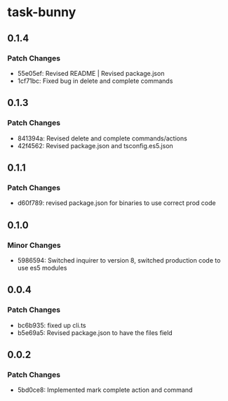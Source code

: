 # task-bunny

## 0.1.4

### Patch Changes

- 55e05ef: Revised README | Revised package.json
- 1cf71bc: Fixed bug in delete and complete commands

## 0.1.3

### Patch Changes

- 841394a: Revised delete and complete commands/actions
- 42f4562: Revised package.json and tsconfig.es5.json

## 0.1.1

### Patch Changes

- d60f789: revised package.json for binaries to use correct prod code

## 0.1.0

### Minor Changes

- 5986594: Switched inquirer to version 8, switched production code to use es5 modules

## 0.0.4

### Patch Changes

- bc6b935: fixed up cli.ts
- b5e69a5: Revised package.json to have the files field

## 0.0.2

### Patch Changes

- 5bd0ce8: Implemented mark complete action and command

